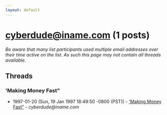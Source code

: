 ```yaml
---
layout: default
---
```


# cyberdude@iname.com (1 posts)

_Be aware that many list participants used multiple email addresses over their time active on the list. As such this page may not contain all threads available._

## Threads

### 'Making Money Fast"
+ 1997-01-20 (Sun, 19 Jan 1997 18:49:50 -0800 (PST)) - ['Making Money Fast"](/archive/1997/01/d5adecc35e01df15ee04a1cdfa8827be8fb7ebcef38f615dab4a0ebceb406946) - _cyberdude@iname.com_

